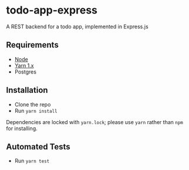 # todo-app-express

A REST backend for a todo app, implemented in Express.js

## Requirements

- [Node](https://nodejs.org)
- [Yarn 1.x](https://classic.yarnpkg.com/lang/en/)
- Postgres

## Installation

- Clone the repo
- Run `yarn install`

Dependencies are locked with `yarn.lock`; please use `yarn` rather than `npm` for installing.

## Automated Tests

- Run `yarn test`
